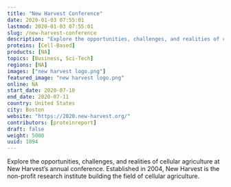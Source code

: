 ```yaml
---
title: "New Harvest Conference"
date: 2020-01-03 07:55:01
lastmod: 2020-01-03 07:55:01
slug: /new-harvest-conference
description: "Explore the opportunities, challenges, and realities of cellular agriculture at New Harvest’s annual conference. Established in 2004, New Harvest is the non-profit research institute building the field of cellular agriculture."
proteins: [Cell-Based]
products: [NA]
topics: [Business, Sci-Tech]
regions: [NA]
images: ["new harvest logo.png"]
featured_image: "new harvest logo.png"
online: NA
start_date: 2020-07-10
end_date: 2020-07-11
country: United States
city: Boston
website: "https://2020.new-harvest.org/"
contributors: [proteinreport]
draft: false
weight: 5000
uuid: 1094
---
```

<p>Explore the opportunities, challenges, and realities of cellular agriculture at New Harvest’s annual conference. Established in 2004, New Harvest is the non-profit research institute building the field of cellular agriculture.</p>
